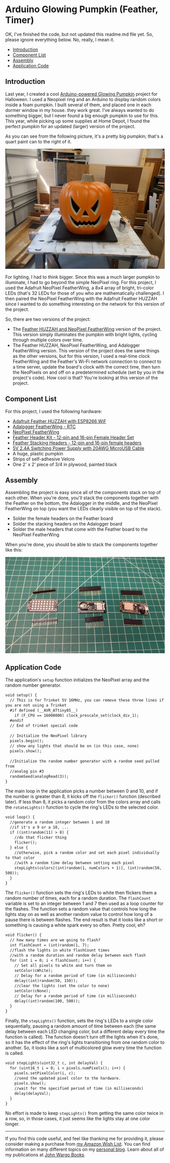 # Arduino Glowing Pumpkin (Feather, Timer)

OK, I've finished the code, but not updated this readme.md file yet. So, please ignore everything below.  No, really, I mean it. 

<!-- toc -->

* [Introduction](#introduction)
* [Component List](#component-list)
* [Assembly](#assembly)
* [Application Code](#application-code)

<!-- toc stop -->

## Introduction

Last year, I created a cool [Arduino-powered Glowing Pumpkin](https://github.com/johnwargo/Arduino-Glowing-Pumpkin) project for Halloween. I used a Neopixel ring and an Arduino to display random colors inside a foam pumpkin. I built several of them, and placed one in each dormer window in my house. they work great. I've always wanted to do something bigger, but I never found a big enough pumpkin to use for this. This year, while picking up some supplies at Home Depot, I found the perfect pumpkin for an updated (larger) version of the project.

As you can see from the following picture, it's a pretty big pumpkin; that's a quart paint can to the right of it.

![Finished Project](images/figure-01.png)

For lighting, I had to think bigger. Since this was a much larger pumpkin to illuminate, I had to go beyond the simple NeoPixel ring. For this project, I used the Adafruit NeoPixel FeatherWing, a 8x4 array of bright, tri-color LEDs (that's 32 LEDs for those of you who are mathematically challenged). I then paired the NeoPixel FeatherWing with the Adafruit Feather HUZZAH since I wanted to do something interesting on the network for this version of the project.

So, there are two versions of the project:

+	The [Feather HUZZAH and NeoPixel FeatherWing](../glowing-pumpkin-feather/readme.md) version of the project. This version simply illuminates the pumpkin with bright lights, cycling through multiple colors over time.
+ The Feather HUZZAH, NeoPixel FeatherWing, and Adalogger FeatherWing version. This version of the project does the same things as the other versions, but for this version, I used a real-time clock FeatherWing and the Feather's Wi-Fi network connection to connect to a time server, update the board's clock with the correct time, then turn the NeoPixels on and off on a predetermined schedule (set by you in the project's code). How cool is that?  You're looking at this version of the project.

## Component List

For this project, I used the following hardware:

+ [Adafruit Feather HUZZAH with ESP8266 WiF](https://www.adafruit.com/product/2821)
+ [Adalogger FeatherWing - RTC](https://www.adafruit.com/product/2922)
+ [NeoPixel FeatherWing](https://www.adafruit.com/product/2945)
+ [Feather Header Kit - 12-pin and 16-pin Female Header Set](https://www.adafruit.com/product/2886)
+ [Feather Stacking Headers - 12-pin and 16-pin female headers](https://www.adafruit.com/product/2830)
+ [5V 2.4A Switching Power Supply with 20AWG MicroUSB Cable](https://www.adafruit.com/product/1995)
+ A huge, plastic pumpkin
+ Strips of self-adhesive Velcro 
+ One 2' x 2' piece of 3/4 in plywood, painted black

## Assembly

Assembling the project is easy since all of the components stack on top of each other. When you're done, you'll stack the components together with the Feather on the bottom, the Adalogger in the middle, and the NeoPixel FeatherWing on top (you want the LEDs clearly visible on top of the stack).

+ Solder the female headers on the Feather board
+ Solder the stacking headers on the Adalogger board
+ Solder the male headers that come with the Feather board to the NeoPixel FeatherWing

When you're done, you should be able to stack the components together like this:

![Finished Project](images/figure-02.png) 

## Application Code

The application's `setup` function initializes the NeoPixel array and the random number generator. 

	void setup() {
	  // This is for Trinket 5V 16MHz, you can remove these three lines if you are not using a Trinket
	  #if defined (__AVR_ATtiny85__)
	    if (F_CPU == 16000000) clock_prescale_set(clock_div_1);
	  #endif
	  // End of trinket special code

	  // Initialize the NeoPixel library
	  pixels.begin();
	  // show any lights that should be on (in this case, none)
	  pixels.show();
	
	  //Initialize the random number generator with a random seed pulled from
	  //analog pin #3
	  randomSeed(analogRead(3));
	}

The main loop in the application picks a number between 0 and 10, and if the number is greater than 8, it kicks off the `flicker()` function (described later). If less than 8, it picks a random color from the colors array and calls the `rotateLights()` function to cycle the ring's LEDs to the selected color.  

	void loop() {
	  //generate a random integer between 1 and 10
	  //if it's a 9 or a 10, ...
	  if ((int)random(11) > 8) {
	    //do that flicker thing
	    flicker();
	  } else {
	    //otherwise, pick a random color and set each pixel individually to that color
	    //with a random time delay between setting each pixel       
	    stepLights(colors[(int)random(1, numColors + 1)], (int)random(50, 500));
	  }
	}

The `flicker()` function sets the ring's LEDs to white then flickers them a random number of times, each for a random duration. The `flashCount` variable is set to an integer between 1 and 7 then  used as a loop counter for the flashes. The function sets a random value that controls how long the lights stay on as well as another random value to control how long of a pause there is between flashes. The end result is that it looks like a short or something is causing a white spark every so often. Pretty cool, eh?

	void flicker() {
	  // how many times are we going to flash?
	  int flashCount = (int)random(1, 7);
	  //flash the lights in white flashCount times
	  //with a random duration and random delay between each flash
	  for (int i = 0; i < flashCount; i++) {
	    // Set all pixels to white and turn them on
	    setColor(cWhite);
	    // Delay for a random period of time (in milliseconds)
	    delay((int)random(50, 150)); 
	    //clear the lights (set the color to none)
	    setColor(cNone);
	    // Delay for a random period of time (in milliseconds)
	    delay((int)random(100, 500));
	  }
	}

Finally, the `stepLights()` function, sets the ring's LEDs to a single color sequentially, pausing a random amount of time between each (the same delay between each LED changing color, but a different delay every time the function is called). The function doesn't turn off the lights when it's done, so it has the effect of the ring's lights transitioning from one random color to another. So, it looks like a sort of multicolored glow every time the function is called.  

	void stepLights(uint32_t c, int delayVal) {
	  for (uint16_t i = 0; i < pixels.numPixels(); i++) {
	    pixels.setPixelColor(i, c);
	    //send the updated pixel color to the hardware.
	    pixels.show(); 
	    //wait for the specified period of time (in milliseconds)
	    delay(delayVal); 
	  }
	}

No effort is made to keep `stepLights()` from getting the same color twice in a row, so, in those cases, it just seems like the lights stay at one color longer.

***

If you find this code useful, and feel like thanking me for providing it, please consider making a purchase from [my Amazon Wish List](https://amzn.com/w/1WI6AAUKPT5P9). You can find information on many different topics on my [personal blog](http://www.johnwargo.com). Learn about all of my publications at [John Wargo Books](http://www.johnwargobooks.com).